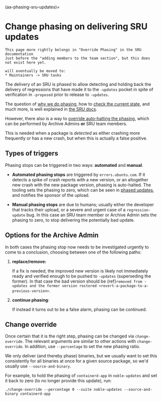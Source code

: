 (aa-phasing-sru-updates)=
# Change phasing on delivering SRU updates

```{note}
This page more rightly belongs in "Override Phasing" in the SRU documentation
Just before the "adding members to the team section", but this does not exist here yet.

will eventually be moved to:
* Maintainers -> SRU tasks
```

The delivery of an SRU is phased to allow detecting and holding back the
delivery of regressions that have made it to the `-updates` pocket in spite of
verification in `-proposed` prior to release to `-updates`.

The question of
[why we do phasing](https://documentation.ubuntu.com/sru/en/latest/explanation/standard-processes/#explanation-phasing),
how to
[check the current state](https://documentation.ubuntu.com/sru/en/latest/howto/phasing/#investigate-halted-phased-update),
and much more, is well explained in
[the SRU docs](https://documentation.ubuntu.com/sru/en/latest/).

However, there also is a way to
[override auto-halting the phasing](https://documentation.ubuntu.com/sru/en/latest/internal/#internal-override-phasing),
which can be performed by Archive Admins **or** SRU team members.

This is needed when a package is *detected* as either crashing more frequently
or has a new crash, but when this is actually a false positive.

## Types of triggers

Phasing stops can be triggered in two ways: **automated** and **manual**.

* **Automated phasing stops** are triggered by `errors.ubuntu.com`. If it
  detects a spike of crash reports with a new version, or an altogether new
  crash with the new package version, phasing is auto-halted. The tooling sets
  the phasing to zero, which can be seen in
  [phased updates](https://ubuntu-archive-team.ubuntu.com/phased-updates.html),
  and notifies the sponsor of the upload.

* **Manual phasing stops** are due to humans; usually either the developer that
  tracks their upload, or a severe and urgent case of a `regression-update` bug.
  In this case an SRU team member or Archive Admin sets the phasing to zero, to
  stop delivering the potentially bad update.

## Options for the Archive Admin

In both cases the phasing stop now needs to be investigated urgently to come to
a conclusion, choosing between one of the following paths:

1. **replace/remove:**

   If a fix is needed, the improved new version is likely not immediately ready
   and verified enough to be pushed to `-updates` (superseding the former). In
   that case the bad version should be
   {ref}`removed from -updates and the former version restored <revert-a-package-to-a-previous-version>`.

1. **continue phasing**:

   If instead it turns out to be a false alarm, phasing can be continued.


## Change override

Once certain that it is the right step, phasing can be changed via
`change-override`. The relevant arguments are similar to other actions with
`change-override`. In addition, use `--percentage` to set the new phasing ratio.

We only deliver (and thereby phase) binaries, but we usually want to set this
consistently for all binaries at once for a given source package, so we'd
usually use `--source-and-binary`.

For example, to hold the phasing of `containerd-app` in `noble-updates` and set
it back to zero (to no longer provide this update), run:

```none
./change-override --percentage 0 --suite noble-updates --source-and-binary containerd-app
```

